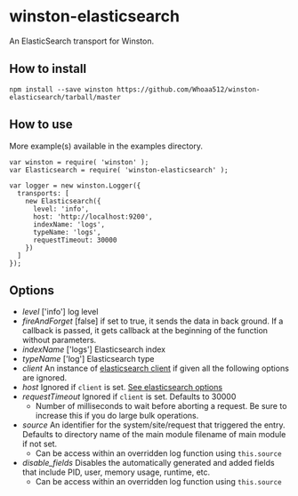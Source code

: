 # winston-elasticsearch
An ElasticSearch transport for Winston.

## How to install
    npm install --save winston https://github.com/Whoaa512/winston-elasticsearch/tarball/master

## How to use
More example(s) available in the examples directory.

    var winston = require( 'winston' );
    var Elasticsearch = require( 'winston-elasticsearch' );

    var logger = new winston.Logger({
      transports: [
        new Elasticsearch({
          level: 'info',
          host: 'http://localhost:9200',
          indexName: 'logs',
          typeName: 'logs',
          requestTimeout: 30000
        })
      ]
    });

## Options
* *level* ['info'] log level
* *fireAndForget* [false] if set to true, it sends the data in back ground. If a callback is passed, it gets callback at the beginning of the function without parameters.
* *indexName* ['logs'] Elasticsearch index
* *typeName* ['log'] Elasticsearch type
* *client* An instance of [elasticsearch client](https://github.com/elasticsearch/elasticsearch-js) if given all the following options are ignored.
* *host* Ignored if `client` is set. [See elasticsearch options](https://github.com/elasticsearch/elasticsearch-js/blob/2.3/src%2Flib%2Fclient.js#L2-L24)
* *requestTimeout* Ignored if `client` is set. Defaults to 30000
  - Number of milliseconds to wait before aborting a request. Be sure to increase this if you do large bulk operations.
* *source* An identifier for the system/site/request that triggered the entry. Defaults to directory name of the main module filename of main module if not set.
  - Can be access within an overridden log function using `this.source`
* *disable_fields* Disables the automatically generated and added fields that include PID, user, memory usage, runtime, etc.
  - Can be access within an overridden log function using `this.source`
